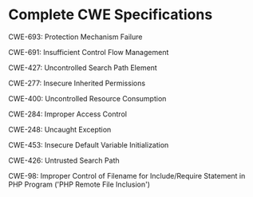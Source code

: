 

# Complete CWE Specifications

CWE-693: Protection Mechanism Failure

CWE-691: Insufficient Control Flow Management

CWE-427: Uncontrolled Search Path Element

CWE-277: Insecure Inherited Permissions

CWE-400: Uncontrolled Resource Consumption

CWE-284: Improper Access Control

CWE-248: Uncaught Exception

CWE-453: Insecure Default Variable Initialization

CWE-426: Untrusted Search Path

CWE-98: Improper Control of Filename for Include/Require Statement in PHP Program ('PHP Remote File Inclusion')